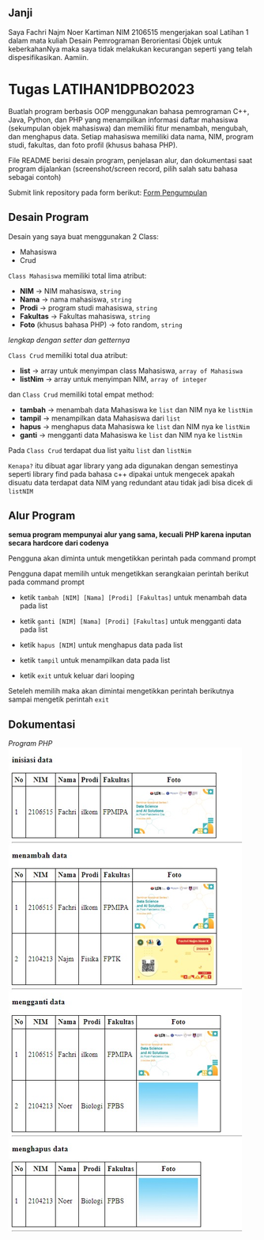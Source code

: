 ## Janji
Saya Fachri Najm Noer Kartiman NIM 2106515 mengerjakan soal Latihan 1
dalam mata kuliah Desain Pemrograman Berorientasi Objek untuk keberkahanNya
maka saya tidak melakukan kecurangan seperti yang telah dispesifikasikan.
Aamiin.

# Tugas LATIHAN1DPBO2023
Buatlah program berbasis OOP menggunakan bahasa pemrograman C++, Java, Python, dan PHP yang menampilkan informasi daftar mahasiswa (sekumpulan objek mahasiswa) dan memiliki fitur menambah, mengubah, dan menghapus data. Setiap mahasiswa memiliki data nama, NIM, program studi, fakultas, dan foto profil (khusus bahasa PHP).

File README berisi desain program, penjelasan alur, dan dokumentasi saat program dijalankan (screenshot/screen record, pilih salah satu bahasa sebagai contoh)

Submit link repository pada form berikut: [Form Pengumpulan](https://forms.gle/rvb1hKxbQVuYNbhKA) 

## Desain Program
Desain yang saya buat menggunakan 2 Class:
* Mahasiswa
* Crud

`Class Mahasiswa` memiliki total lima atribut:
* **NIM** -> NIM mahasiswa, `string`
* **Nama** -> nama mahasiswa, `string`
* **Prodi** -> program studi mahasiswa, `string`
* **Fakultas** -> Fakultas mahasiswa, `string`
* **Foto** (khusus bahasa PHP) -> foto random, `string`

_lengkap dengan setter dan getternya_

`Class Crud` memiliki total dua atribut:
* **list** -> array untuk menyimpan class Mahasiswa, `array of Mahasiswa`
* **listNim** -> array untuk menyimpan NIM, `array of integer`

dan `Class Crud` memiliki total empat method:
* **tambah** -> menambah data Mahasiswa ke `list` dan NIM nya ke `listNim`
* **tampil** -> menampilkan data Mahasiswa dari `list`
* **hapus** -> menghapus data Mahasiswa ke `list` dan NIM nya ke `listNim`
* **ganti** -> mengganti data Mahasiswa ke `list` dan NIM nya ke `listNim`

Pada `Class Crud` terdapat dua list yaitu `list` dan `listNim`

`Kenapa?` itu dibuat agar library yang ada digunakan dengan semestinya seperti library find pada bahasa c++ dipakai untuk mengecek apakah disuatu data terdapat data NIM yang redundant atau tidak jadi bisa dicek di `listNIM`

## Alur Program
**semua program mempunyai alur yang sama, kecuali PHP karena inputan secara hardcore dari codenya**

Pengguna akan diminta untuk mengetikkan perintah pada command prompt

Pengguna dapat memilih untuk mengetikkan serangkaian perintah berikut pada command prompt

- ketik `tambah [NIM] [Nama] [Prodi] [Fakultas]` untuk menambah data pada list

- ketik `ganti [NIM] [Nama] [Prodi] [Fakultas]` untuk mengganti data pada list

- ketik `hapus [NIM]` untuk menghapus data pada list

- ketik `tampil` untuk menampilkan data pada list

- ketik `exit` untuk keluar dari looping

Seteleh memilih maka akan dimintai mengetikkan perintah berikutnya sampai mengetik perintah `exit`

## Dokumentasi
*Program PHP*
![Example](img/1.jpeg)

<!-- ![Example](img/2.png) -->

<!-- Menambah data kedua -->
